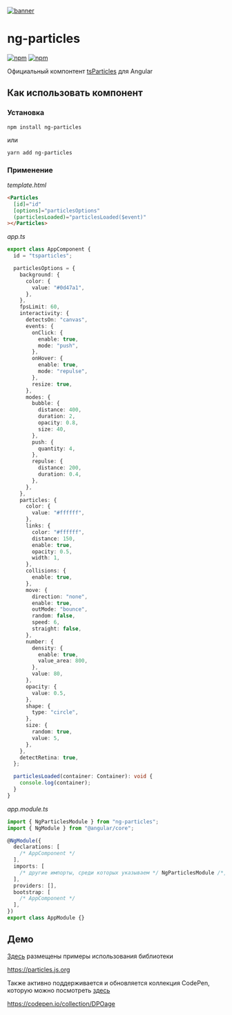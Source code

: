 [![banner](https://particles.js.org/images/banner2.png)](https://particles.js.org)

# ng-particles

[![npm](https://img.shields.io/npm/v/ng-particles)](https://www.npmjs.com/package/ng-particles) [![npm](https://img.shields.io/npm/dm/ng-particles)](https://www.npmjs.com/package/ng-particles)

Официальный компонтент [tsParticles](https://github.com/matteobruni/tsparticles) для Angular

## Как использовать компонент

### Установка

```shell script
npm install ng-particles
```

или

```shell script
yarn add ng-particles
```

### Применение

_template.html_

```html
<Particles
  [id]="id"
  [options]="particlesOptions"
  (particlesLoaded)="particlesLoaded($event)"
></Particles>
```

_app.ts_

```typescript
export class AppComponent {
  id = "tsparticles";

  particlesOptions = {
    background: {
      color: {
        value: "#0d47a1",
      },
    },
    fpsLimit: 60,
    interactivity: {
      detectsOn: "canvas",
      events: {
        onClick: {
          enable: true,
          mode: "push",
        },
        onHover: {
          enable: true,
          mode: "repulse",
        },
        resize: true,
      },
      modes: {
        bubble: {
          distance: 400,
          duration: 2,
          opacity: 0.8,
          size: 40,
        },
        push: {
          quantity: 4,
        },
        repulse: {
          distance: 200,
          duration: 0.4,
        },
      },
    },
    particles: {
      color: {
        value: "#ffffff",
      },
      links: {
        color: "#ffffff",
        distance: 150,
        enable: true,
        opacity: 0.5,
        width: 1,
      },
      collisions: {
        enable: true,
      },
      move: {
        direction: "none",
        enable: true,
        outMode: "bounce",
        random: false,
        speed: 6,
        straight: false,
      },
      number: {
        density: {
          enable: true,
          value_area: 800,
        },
        value: 80,
      },
      opacity: {
        value: 0.5,
      },
      shape: {
        type: "circle",
      },
      size: {
        random: true,
        value: 5,
      },
    },
    detectRetina: true,
  };

  particlesLoaded(container: Container): void {
    console.log(container);
  }
}
```

_app.module.ts_

```typescript
import { NgParticlesModule } from "ng-particles";
import { NgModule } from "@angular/core";

@NgModule({
  declarations: [
    /* AppComponent */
  ],
  imports: [
    /* другие импорты, среди которых указываем */ NgParticlesModule /*, так как NgParticlesModule обязателен*/,
  ],
  providers: [],
  bootstrap: [
    /* AppComponent */
  ],
})
export class AppModule {}
```

## Демо

[Здесь](https://particles.js.org) размещены примеры использования библиотеки

<https://particles.js.org>

Также активно поддерживается и обновляется коллекция CodePen, которую можно посмотреть [здесь](https://codepen.io/collection/DPOage)

<https://codepen.io/collection/DPOage>
